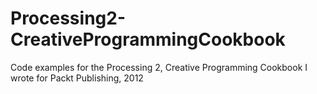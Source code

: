 Processing2-CreativeProgrammingCookbook
=======================================

Code examples for the Processing 2, Creative Programming Cookbook I wrote for Packt Publishing, 2012